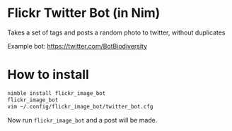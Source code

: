# Flickr Twitter Bot (in Nim)
Takes a set of tags and posts a random photo to twitter, without duplicates

Example bot: https://twitter.com/BotBiodiversity

# How to install
```bash
nimble install flickr_image_bot
flickr_image_bot
vim ~/.config/flickr_image_bot/twitter_bot.cfg
```
Now run `flickr_image_bot` and a post will be made.
